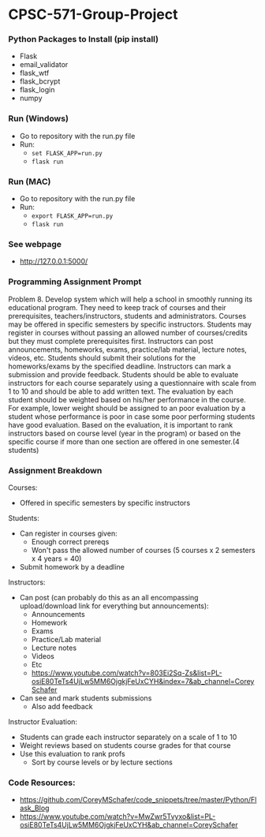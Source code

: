 # CPSC-571-Group-Project

### Python Packages to Install (pip install)
- Flask
- email_validator
- flask_wtf
- flask_bcrypt
- flask_login
- numpy

### Run (Windows)
- Go to repository with the run.py file
- Run:
    - ```set FLASK_APP=run.py```
    - ```flask run```
    
### Run (MAC)
- Go to repository with the run.py file
- Run:
    - ```export FLASK_APP=run.py```
    - ```flask run```
    
### See webpage
- http://127.0.0.1:5000/

### Programming Assignment Prompt
Problem 8. Develop system which will help a school in smoothly running its educational program. They need to keep track
of courses and their prerequisites, teachers/instructors, students and administrators. Courses may be offered in specific 
semesters by specific instructors. Students may register in courses without passing an allowed number of courses/credits but
they must complete prerequisites first. Instructors can post announcements, homeworks, exams, practice/lab material, lecture
notes, videos, etc. Students should submit their solutions for the homeworks/exams by the specified deadline. Instructors
can mark a submission and provide feedback. Students should be able to evaluate instructors for each course separately using a
questionnaire with scale from 1 to 10 and should be able to add written text. The evaluation by each student should be weighted 
based on his/her performance in the course. For example, lower weight should be assigned to an poor evaluation by a student whose
performance is poor in case some poor performing students have good evaluation. Based on the evaluation, it is important to rank
instructors based on course level (year in the program) or based on the specific course if more than one section are offered in 
one semester.(4 students)

### Assignment Breakdown
Courses:
- Offered in specific semesters by specific instructors

Students:
- Can register in courses given:
    - Enough correct prereqs
    - Won't pass the allowed number of courses (5 courses x 2 semesters x 4 years = 40)
- Submit homework by a deadline

Instructors:
- Can post (can probably do this as an all encompassing upload/download link for everything but announcements):
    - Announcements
    - Homework
    - Exams
    - Practice/Lab material
    - Lecture notes
    - Videos
    - Etc
    - https://www.youtube.com/watch?v=803Ei2Sq-Zs&list=PL-osiE80TeTs4UjLw5MM6OjgkjFeUxCYH&index=7&ab_channel=CoreySchafer
- Can see and mark students submissions
    - Also add feedback
    
Instructor Evaluation:
- Students can grade each instructor separately on a scale of 1 to 10
- Weight reviews based on students course grades for that course
- Use this evaluation to rank profs
    - Sort by course levels or by lecture sections


### Code Resources:
- https://github.com/CoreyMSchafer/code_snippets/tree/master/Python/Flask_Blog
- https://www.youtube.com/watch?v=MwZwr5Tvyxo&list=PL-osiE80TeTs4UjLw5MM6OjgkjFeUxCYH&ab_channel=CoreySchafer
